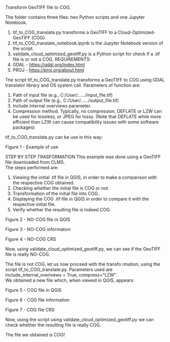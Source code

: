 Transform GeoTIFF file to COG. 
 
The folder contains three files: two Python scripts and one Jupyter Notebook. 
1. tif_to_COG_translate.py transforms a GeoTIFF to a Cloud-Optimized-GeoTIFF (COG). 
2. tif_to_COG_translate_notebook.ipynb is the Jupyter Notebook version of the script. 
3.  validate_cloud_optimized_geotiff.py is a Python script for check if a .tif file is or not a COG. 
REQUIREMENTS: 
1. GDAL - https://gdal.org/index.html 
2. PROJ - https://proj.org/about.html 
 
The script tif_to_COG_translate.py transforms a GeoTIFF to COG using GDAL translator library and OS 
system call. 
Parameters of function are: 
1. Path of input file (e.g., C:/User/……/input_file.tif) 
2. Path of output file (e.g., C:/User/……/output_file.tif) 
3. Include internal overviews parameter. 
4. Compression method. Typically, no compression, DEFLATE or LZW can be used for lossless, or 
JPEG for lossy. (Note that DEFLATE while more efficient than LZW can cause compatibility 
issues with some software packages) 
 
tif_to_COG_translate.py can be use in this way: 
 
Figure 1 - Example of use 

STEP BY STEP TRASFORMATION 
This example was done using a GeoTIFF file downloaded from CLMS.  
The steps performed are: 
1. Viewing the initial .tif file in QGIS, in order to make a comparison with the respective COG 
obtained. 
2. Checking whether the initial file is COG or not. 
3. Transformation of the initial file into COG. 
4. Displaying the COG .tif file in QGIS in order to compare it with the respective initial file. 
5. Verify whether the resulting file is indeed COG. 
 
 
 
Figure 2 - NO-COG file in QGIS 

 
Figure 3 - NO-COG information 
 
Figure 4 - NO-COG CRS 

Now, using validate_cloud_optimized_geotiff.py, we can see if the GeoTIFF file is really NO-COG.  
 
 
The file is not COG, let us now proceed with the transfo rmation, using the script 
tif_to_COG_translate.py. 
Parameters used are include_internal_overivews = True, compress="LZW".  
We obtained a new file which, when viewed in QGIS, appears: 
 
Figure 5 – COG file in QGIS 

 
Figure 6 - COG file information 
 
Figure 7 - COG file CRS 

Now, using the script using validate_cloud_optimized_geotiff.py we can check whether the resulting 
file is really COG. 
 
The file we obtained is COG! 

